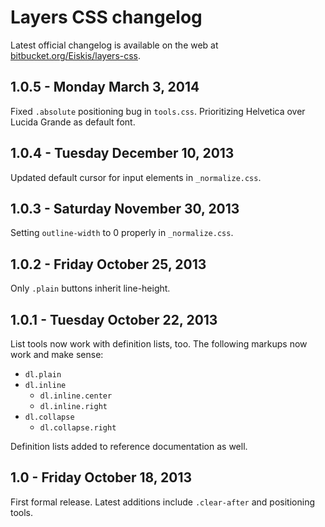 
# Layers CSS changelog

Latest official changelog is available on the web at [bitbucket.org/Eiskis/layers-css](https://bitbucket.org/Eiskis/layers-css/src/default/changelog.md).



## 1.0.5 - Monday March 3, 2014

Fixed `.absolute` positioning bug in `tools.css`. Prioritizing Helvetica over Lucida Grande as default font.



## 1.0.4 - Tuesday December 10, 2013

Updated default cursor for input elements in `_normalize.css`.



## 1.0.3 - Saturday November 30, 2013

Setting `outline-width` to 0 properly in `_normalize.css`.



## 1.0.2 - Friday October 25, 2013

Only `.plain` buttons inherit line-height.



## 1.0.1 - Tuesday October 22, 2013

List tools now work with definition lists, too. The following markups now work and make sense:

- `dl.plain`
- `dl.inline`
	- `dl.inline.center`
	- `dl.inline.right`
- `dl.collapse`
	- `dl.collapse.right`

Definition lists added to reference documentation as well.



## 1.0 - Friday October 18, 2013

First formal release. Latest additions include `.clear-after` and positioning tools.
